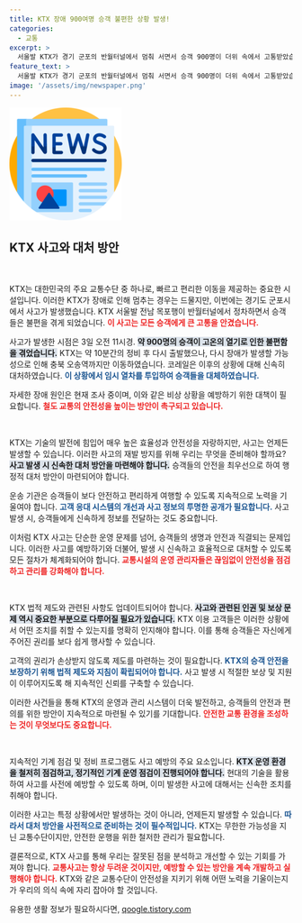 ```yaml
---
title: KTX 장애 900여명 승객 불편한 상황 발생!
categories:
  - 교통
excerpt: >
  서울발 KTX가 경기 군포의 반월터널에서 멈춰 서면서 승객 900명이 더위 속에서 고통받았습니다. 정비 후 재출발했지만, 또다시 장애 가능성에 대비해 임시 열차가 투입됐습니다. 코레일은 장애 원인 조사 중입니다.
feature_text: >
  서울발 KTX가 경기 군포의 반월터널에서 멈춰 서면서 승객 900명이 더위 속에서 고통받았습니다. 정비 후 재출발했지만, 또다시 장애 가능성에 대비해 임시 열차가 투입됐습니다. 코레일은 장애 원인 조사 중입니다.
image: '/assets/img/newspaper.png'
---
```


<p><img src="/assets/img/newspaper.png" alt="kimp 속보" /></p>

<h2 data-ke-size="size26">KTX 사고와 대처 방안</h2>

<p data-ke-size="size16">&nbsp;</p>

<p>KTX는 대한민국의 주요 교통수단 중 하나로, 빠르고 편리한 이동을 제공하는 중요한 시설입니다. 이러한 KTX가 장애로 인해 멈추는 경우는 드물지만, 이번에는 경기도 군포시에서 사고가 발생했습니다. KTX 서울발 전남 목포행이 반월터널에서 정차하면서 승객들은 불편을 겪게 되었습니다. <b><span style="color: #ee2323;">이 사고는 모든 승객에게 큰 고통을 안겼습니다.</span></b> </p>

<p>사고가 발생한 시점은 3일 오전 11시경. <b><span style="background-color: #21538527;">약 900명의 승객이 고온의 열기로 인한 불편함을 겪었습니다.</span></b> KTX는 약 10분간의 정비 후 다시 출발했으나, 다시 장애가 발생할 가능성으로 인해 충북 오송역까지만 이동하였습니다. 코레일은 이후의 상황에 대해 신속히 대처하였습니다. <b><span style="color: #1a5490;">이 상황에서 임시 열차를 투입하여 승객들을 대체하였습니다.</span></b> </p>

<p>자세한 장애 원인은 현재 조사 중이며, 이와 같은 비상 상황을 예방하기 위한 대책이 필요합니다. <b><span style="color: #ee2323;">철도 교통의 안전성을 높이는 방안이 촉구되고 있습니다.</span></b> </p>

<p data-ke-size="size16">&nbsp;</p>

<p>KTX는 기술의 발전에 힘입어 매우 높은 효율성과 안전성을 자랑하지만, 사고는 언제든 발생할 수 있습니다. 이러한 사고의 재발 방지를 위해 우리는 무엇을 준비해야 할까요? <b><span style="background-color: #21538527;">사고 발생 시 신속한 대처 방안을 마련해야 합니다.</span></b> 승객들의 안전을 최우선으로 하여 행정적 대처 방안이 마련되어야 합니다. </p>

<p>운송 기관은 승객들이 보다 안전하고 편리하게 여행할 수 있도록 지속적으로 노력을 기울여야 합니다. <b><span style="color: #1a5490;">고객 응대 시스템의 개선과 사고 정보의 투명한 공개가 필요합니다.</span></b> 사고 발생 시, 승객들에게 신속하게 정보를 전달하는 것도 중요합니다. </p>

<p>이처럼 KTX 사고는 단순한 운영 문제를 넘어, 승객들의 생명과 안전과 직결되는 문제입니다. 이러한 사고를 예방하기와 더불어, 발생 시 신속하고 효율적으로 대처할 수 있도록 모든 절차가 체계화되어야 합니다. <b><span style="color: #ee2323;">교통시설의 운영 관리자들은 끊임없이 안전성을 점검하고 관리를 강화해야 합니다.</span></b> </p>

<p data-ke-size="size16">&nbsp;</p>

<p>KTX 법적 제도와 관련된 사항도 업데이트되어야 합니다. <b><span style="background-color: #21538527;">사고와 관련된 인권 및 보상 문제 역시 중요한 부분으로 다루어질 필요가 있습니다.</span></b> KTX 이용 고객들은 이러한 상황에서 어떤 조치를 취할 수 있는지를 명확히 인지해야 합니다. 이를 통해 승객들은 자신에게 주어진 권리를 보다 쉽게 행사할 수 있습니다. </p>

<p>고객의 권리가 손상받지 않도록 제도를 마련하는 것이 필요합니다. <b><span style="color: #1a5490;">KTX의 승객 안전을 보장하기 위해 법적 제도와 지침이 확립되어야 합니다.</span></b> 사고 발생 시 적절한 보상 및 지원이 이루어지도록 해 지속적인 신뢰를 구축할 수 있습니다.</p>

<p>이러한 사건들을 통해 KTX의 운영과 관리 시스템이 더욱 발전하고, 승객들의 안전과 편의를 위한 방안이 지속적으로 마련될 수 있기를 기대합니다. <b><span style="color: #ee2323;">안전한 교통 환경을 조성하는 것이 무엇보다도 중요합니다.</span></b> </p>

<p data-ke-size="size16">&nbsp;</p>

<p>지속적인 기계 점검 및 정비 프로그램도 사고 예방의 주요 요소입니다. <b><span style="background-color: #21538527;">KTX 운영 환경을 철저히 점검하고, 정기적인 기계 운영 점검이 진행되어야 합니다.</span></b> 현대의 기술을 활용하여 사고를 사전에 예방할 수 있도록 하며, 이미 발생한 사고에 대해서는 신속한 조치를 취해야 합니다. </p>

<p>이러한 사고는 특정 상황에서만 발생하는 것이 아니라, 언제든지 발생할 수 있습니다. <b><span style="color: #1a5490;">따라서 대처 방안을 사전적으로 준비하는 것이 필수적입니다.</span></b> KTX는 무한한 가능성을 지닌 교통수단이지만, 안전한 운행을 위한 철저한 관리가 필요합니다.</p>

<p>결론적으로, KTX 사고를 통해 우리는 잘못된 점을 분석하고 개선할 수 있는 기회를 가져야 합니다. <b><span style="color: #ee2323;">교통사고는 항상 두려운 것이지만, 예방할 수 있는 방안을 계속 개발하고 실행해야 합니다.</span></b> KTX와 같은 교통수단이 안전성을 지키기 위해 어떤 노력을 기울이는지가 우리의 의식 속에 자리 잡아야 할 것입니다. </p>
유용한 생활 정보가 필요하시다면, <a href="https://qoogle.tistory.com" rel="dofollow">qoogle.tistory.com</a>


